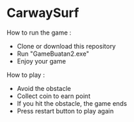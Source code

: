 # CarwaySurf

How to run the game :
- Clone or download this repository
- Run "GameBuatan2.exe"
- Enjoy your game

How to play :
- Avoid the obstacle
- Collect coin to earn point
- If you hit the obstacle, the game ends
- Press restart button to play again
